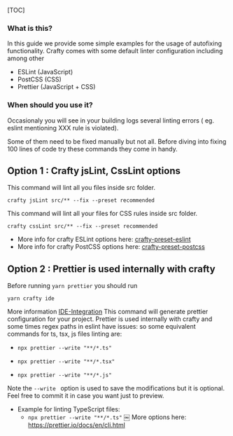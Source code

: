 [TOC]

### What is this?
In this guide we provide some simple examples for the usage of autofixing functionality.
Crafty comes with some default linter configuration including among other 

- ESLint (JavaScript)
- PostCSS (CSS)
- Prettier (JavaScript + CSS)


### When should you use it?

Occasionaly you will see in your building logs several linting errors ( eg. eslint mentioning XXX rule is violated).

Some of them need to be fixed manually but not all.
Before diving into fixing 100 lines of code try these commands they come in handy.

## Option 1 : Crafty jsLint, CssLint options

This command will lint all you files inside src folder.

`crafty jsLint src/** --fix --preset recommended `

This command will lint all your files for CSS rules inside src folder.


`crafty cssLint src/** --fix --preset recommended `


- More info for crafty ESLint options here: [crafty-preset-eslint](../05_Packages/05_crafty-preset-eslint/index.md)
- More info for crafty PostCSS options here: [crafty-preset-postcss](../05_Packages/05_crafty-preset-postcss/index.md)


## Option 2 : Prettier is used internally with crafty

Before running `yarn prettier` you should run 
	
	yarn crafty ide

More information [IDE-Integration](../IDE_Integration.md) 
This command will generate prettier configuration for your project.
Prettier is used internally with crafty and some times regex paths in eslint have issues: 
so some equivalent commands for ts, tsx, js files linting are: 

- `npx prettier --write "**/*.ts"`

- `npx prettier --write "**/*.tsx"`

- `npx prettier --write "**/*.js"`

Note the `--write ` option is used to save the modifications but it is optional.
Feel free to commit it in case you want just to preview.

 - Example for linting TypeScript files:
 	- `npx prettier --write "**/*.ts"`
￼
More options here: https://prettier.io/docs/en/cli.html
